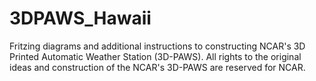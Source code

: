 # 3DPAWS_Hawaii
Fritzing diagrams and additional instructions to constructing NCAR's 3D Printed Automatic Weather Station (3D-PAWS). All rights to the original ideas and construction of the NCAR's 3D-PAWS are reserved for NCAR. 
